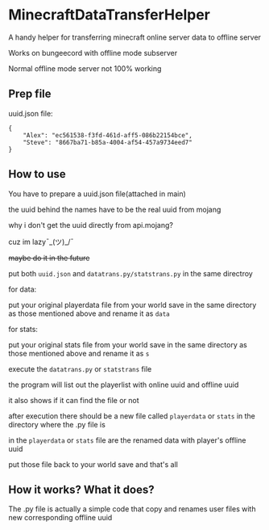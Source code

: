 # MinecraftDataTransferHelper
A handy helper for transferring minecraft online server data to offline server

Works on bungeecord with offline mode subserver

Normal offline mode server not 100% working

## Prep file
uuid.json file:
```
{
    "Alex": "ec561538-f3fd-461d-aff5-086b22154bce",
    "Steve": "8667ba71-b85a-4004-af54-457a9734eed7"
}
```

## How to use
You have to prepare a uuid.json file(attached in main)

the uuid behind the names have to be the real uuid from mojang

why i don't get the uuid directly from api.mojang?

cuz im lazy¯\_(ツ)_/¯

~~maybe do it in the future~~



put both `uuid.json` and `datatrans.py/statstrans.py` in the same directroy

for data:

put your original playerdata file from your world save in the same directory as those mentioned above and rename it as `data`

for stats:

put your original stats file from your world save in the same directory as those mentioned above and rename it as `s`

execute the `datatrans.py` or `statstrans` file

the program will list out the playerlist with online uuid and offline uuid

it also shows if it can find the file or not

after execution there should be a new file called `playerdata` or `stats` in the directory where the .py file is

in the `playerdata` or `stats` file are the renamed data with player's offline uuid

put those file back to your world save and that's all

## How it works? What it does?
The .py file is actually a simple code that copy and renames user files with new corresponding offline uuid
